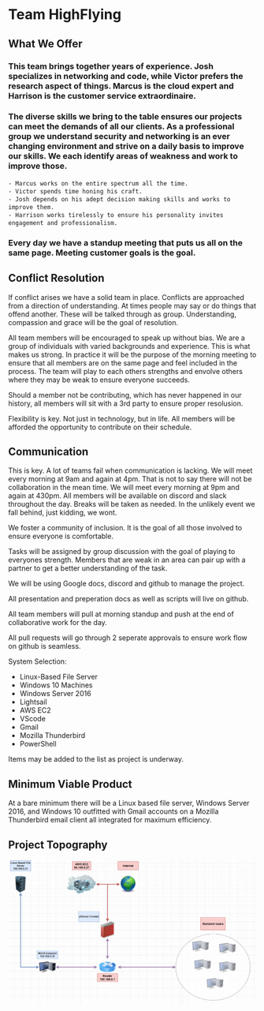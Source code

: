 # Team HighFlying

## What We Offer

### This team brings together years of experience. Josh specializes in networking and code, while Victor prefers the research aspect of things.  Marcus is the cloud expert and Harrison is the customer service extraordinaire. 

### The diverse skills we bring to the table ensures our projects can meet the demands of all our clients. As a professional group we understand security and networking is an ever changing environment and strive on a daily basis to improve our skills. We each identify areas of weakness and work to improve those. 

    - Marcus works on the entire spectrum all the time.
    - Victor spends time honing his craft.
    - Josh depends on his adept decision making skills and works to improve them.
    - Harrison works tirelessly to ensure his personality invites engagement and professionalism.

### Every day we have a standup meeting that puts us all on the same page. Meeting customer goals is the goal. 


## Conflict Resolution

If conflict arises we have a solid team in place.  Conflicts are approached from a direction of understanding. At times people may say or do things that offend another.  These will be talked through as group. Understanding, compassion and grace will be the goal of resolution. 

All team members will be encouraged to speak up without bias. We are a group of individuals with varied backgrounds and experience. This is what makes us strong. In practice it will be the purpose of the morning meeting to ensure that all members are on the same page and feel included in the process. The team will play to each others strengths and envolve others where they may be weak to ensure everyone succeeds.  

Should a member not be contributing, which has never happened in our history, all members will sit with a 3rd party to ensure proper resolusion.

Flexibility is key. Not just in technology, but in life.  All members will be afforded the opportunity to contribute on their schedule.

## Communication

This is key. A lot of teams fail when communication is lacking. We will meet every morning at 9am and again at 4pm. That is not to say there will not be collaboration in the mean time. We will meet every morning at 9pm and again at 430pm. All members will be available on discord and slack throughout the day. Breaks will be taken as needed. In the unlikely event we fall behind, just kidding, we wont.

We foster a community of inclusion. It is the goal of all those involved to ensure everyone is comfortable.

Tasks will be assigned by group discussion with the goal of playing to everyones strength. Members that are weak in an area can pair up with a partner to get a better understanding of the task. 

We will be using Google docs, discord and github to manage the project. 

All presentation and preperation docs as well as scripts will live on github.

All team members will pull at morning standup and push at the end of collaborative work for the day.

All pull requests will go through 2 seperate approvals to ensure work flow on github is seamless. 

System Selection:

- Linux-Based File Server
- Windows 10 Machines
- Windows Server 2016
- Lightsail
- AWS EC2
- VScode 
- Gmail
- Mozilla Thunderbird
- PowerShell

Items may be added to the list as project is underway.

## Minimum Viable Product

At a bare minimum there will be a Linux based file server, Windows Server 2016, and Windows 10 outfitted with Gmail accounts on a Mozilla Thunderbird email client all integrated for maximum efficiency.

## Project Topography

![Network Topography](ProjectTopo.png)
